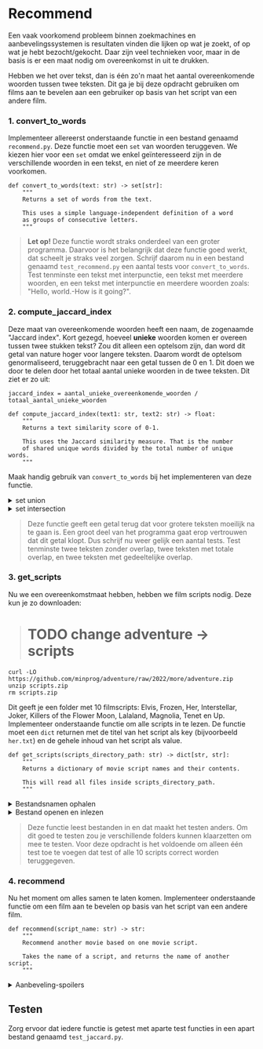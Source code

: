 # Recommend

Een vaak voorkomend probleem binnen zoekmachines en aanbevelingssystemen is resultaten vinden die lijken op wat je zoekt, of op wat je hebt bezocht/gekocht. Daar zijn veel technieken voor, maar in de basis is er een maat nodig om overeenkomst in uit te drukken.

Hebben we het over tekst, dan is één zo'n maat het aantal overeenkomende woorden tussen twee teksten. Dit ga je bij deze opdracht gebruiken om films aan te bevelen aan een gebruiker op basis van het script van een andere film.

### 1. convert_to_words

Implementeer allereerst onderstaande functie in een bestand genaamd `recommend.py`. Deze functie moet een `set` van woorden teruggeven. We kiezen hier voor een `set` omdat we enkel geïnteresseerd zijn in de verschillende woorden in een tekst, en niet of ze meerdere keren voorkomen.

    def convert_to_words(text: str) -> set[str]:
        """
        Returns a set of words from the text.

        This uses a simple language-independent definition of a word
        as groups of consecutive letters.
        """

> <b>Let op!</b> Deze functie wordt straks onderdeel van een groter programma. Daarvoor is het belangrijk dat deze functie goed werkt, dat scheelt je straks veel zorgen. Schrijf daarom nu in een bestand genaamd `test_recommend.py` een aantal tests voor `convert_to_words`. Test tenminste een tekst met interpunctie, een tekst met meerdere woorden, en een tekst met interpunctie en meerdere woorden zoals: "Hello, world.-How is it going?".

### 2. compute_jaccard_index

Deze maat van overeenkomende woorden heeft een naam, de zogenaamde "Jaccard index". Kort gezegd, hoeveel <b>unieke</b> woorden komen er overeen tussen twee stukken tekst? Zou dit alleen een optelsom zijn, dan word dit getal van nature hoger voor langere teksten. Daarom wordt de optelsom genormaliseerd, teruggebracht naar een getal tussen de 0 en 1. Dit doen we door te delen door het totaal aantal unieke woorden in de twee teksten. Dit ziet er zo uit:

    jaccard_index = aantal_unieke_overeenkomende_woorden / totaal_aantal_unieke_woorden

    def compute_jaccard_index(text1: str, text2: str) -> float:
        """
        Returns a text similarity score of 0-1.

        This uses the Jaccard similarity measure. That is the number
        of shared unique words divided by the total number of unique words.
        """

Maak handig gebruik van `convert_to_words` bij het implementeren van deze functie.

<details markdown="1"><summary markdown="span">set union</summary>
De union van twee sets geeft een nieuwe set met daarin alle unieke items van de twee sets. Dit kan op twee manieren:

    set3 = set1.union(set2)
    set3 = set1 | set2

</details>

<details markdown="1"><summary markdown="span">set intersection</summary>
De intersection van twee sets geeft een nieuwe set met daarin alle overeenkomende items van de twee sets. Dit kan op twee manieren:

    set3 = set1.intersection(set2)
    set3 = set1 & set2

</details>

> Deze functie geeft een getal terug dat voor grotere teksten moeilijk na te gaan is. Een groot deel van het programma gaat erop vertrouwen dat dit getal klopt. Dus schrijf nu weer gelijk een aantal tests. Test tenminste twee teksten zonder overlap, twee teksten met totale overlap, en twee teksten met gedeeltelijke overlap.

### 3. get_scripts

Nu we een overeenkomstmaat hebben, hebben we film scripts nodig. Deze kun je zo downloaden:

> # TODO change adventure -> scripts

    curl -LO https://github.com/minprog/adventure/raw/2022/more/adventure.zip
    unzip scripts.zip
    rm scripts.zip

Dit geeft je een folder met 10 filmscripts: Elvis, Frozen, Her, Interstellar, Joker, Killers of the Flower Moon, Lalaland, Magnolia, Tenet en Up. Implementeer onderstaande functie om alle scripts in te lezen. De functie moet een `dict` returnen met de titel van het script als key (bijvoorbeeld `her.txt`) en de gehele inhoud van het script als value.

    def get_scripts(scripts_directory_path: str) -> dict[str, str]:
        """
        Returns a dictionary of movie script names and their contents.

        This will read all files inside scripts_directory_path.
        """

<details markdown="1"><summary markdown="span">Bestandsnamen ophalen</summary>
Gebruik de functie [listdir](https://docs.python.org/3/library/os.html#os.listdir) om alle bestandsnamen binnen een folder (directory) op te halen. Hiervoor moet je de module `os` importeren met `import os`.
</details>

<details markdown="1"><summary markdown="span">Bestand openen en inlezen</summary>
Gebruik hiervoor de functie `open` om een bestand te openen en de methode `read` om uit het bestand te lezen. Zie [Python's documentatie](https://docs.python.org/3/tutorial/inputoutput.html#reading-and-writing-files). **Let op** gebruik de `with` statement als je met bestanden werkt. Op die manier kan je niet vergeten een bestand te sluiten.
</details>

> Deze functie leest bestanden in en dat maakt het testen anders. Om dit goed te testen zou je verschillende folders kunnen klaarzetten om mee te testen. Voor deze opdracht is het voldoende om alleen één test toe te voegen dat test of alle 10 scripts correct worden teruggegeven.

### 4. recommend

Nu het moment om alles samen te laten komen. Implementeer onderstaande functie om een film aan te bevelen op basis van het script van een andere film.

    def recommend(script_name: str) -> str:
        """
        Recommend another movie based on one movie script.

        Takes the name of a script, and returns the name of another script.
        """

<details markdown="1"><summary markdown="span">Aanbeveling-spoilers</summary>
Dit zijn een aantal aanbevelingen:

- `interstellar.txt` geeft `tenet.txt`
- `tenet.txt` geeft `interstellar.txt`
- `frozen.txt` geeft `up.txt`
- `elvis.txt` geeft `joker.txt`
- `joker.txt` geeft `magnolia.txt`
</details>

## Testen

Zorg ervoor dat iedere functie is getest met aparte test functies in een apart bestand genaamd `test_jaccard.py`.
